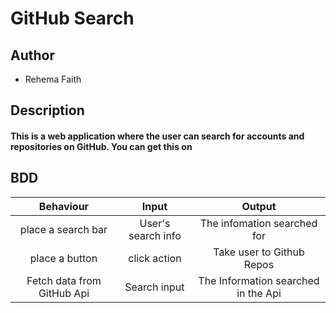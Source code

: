 # GitHub Search

## Author
 
* Rehema Faith
  
## Description
 
#### This is a web application where the user can search for accounts and repositories on GitHub. You can get this on 

##  BDD

| Behaviour                | Input                           | Output                      |
| :---------------------:  | :-------------------------:     | :------------------------:  |
| place a search bar       | User's search info              | The infomation searched for |
| place a button           | click action                    | Take user to Github Repos   |
|Fetch data from GitHub Api| Search input                    | The Information searched in the Api|